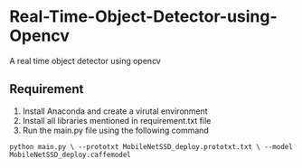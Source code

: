 # Real-Time-Object-Detector-using-Opencv
A real time object detector using opencv 

## Requirement 
1. Install Anaconda and create a virutal environment
2. Install all libraries mentioned in requirement.txt file
3. Run the main.py file using the following command 

`python main.py \
	--prototxt MobileNetSSD_deploy.prototxt.txt \
	--model MobileNetSSD_deploy.caffemodel`